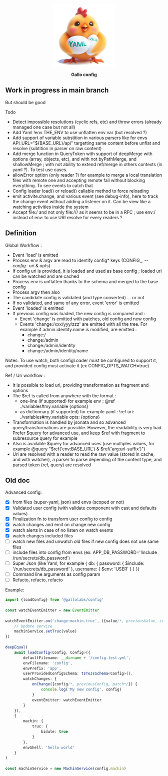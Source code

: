 <p align="center">
    <img height="200" src="logo_w200.jpeg">
  <p align="center"><strong>Gallo config</strong></p>
</p>

## Work in progress in main branch

But should be good

Todo
- Detect impossible resolutions (cyclic refs, etc) and throw errors (already managed one case but not all)
- Add Yaml !env THE_ENV to use unflatten env var (but resolved ?)
- Add support of variable substition in various parsers like for envs API_URL="${BASE_URL}/api" targetting same content before unflat and resolve (subtition in parser on raw content)
- Add merge function in QueryToken with support of deepMerge with options (array, objects, etc), and with not byPathMerge, and shallowMerge ; with not ability to extend ref/merge in others contexts (in yaml ?). To test use cases.
- allowError option (only reader ?) for example to merge a local translation files with remote one and accepting remote fail without blocking everything. To see events to catch that
- Config loader load() or reload() callable method to force reloading
- emit activite.change, and various event (see debug-info), here to track the change event without adding a listener on it. Can be view like a watching activities inside the system
- Accept file:/ and not only file:/// as it seems to be in a RFC ; use env:/ instead of env: to use URI resolve for every readers ?

## Definition

Global Workflow :

- Event 'load' is emitted
- Process env & argv are read to identify config* keys (CONFIG_*, --config-* uri & opts)
- If config uri is provided, it is loaded and used as base config ; loaded uri can be watched and are cached
- Process env is unflatten thanks to the schema and merged to the base config
- Process argv then also
- The candidate config is validated (and type converted) ... or not
- If no validated, and same of any error, event 'error' is emitted
- Event 'loaded' is emitted
- If previous config was loaded, the new config is compared and :
    + Event 'change' is emitted with patches, old config and new config
    + Events 'change:/xxx/yyy/zzz' are emitted with all the tree. For example if admin.identity.name is modified, are emitted :
        * change:/
        * change:/admin
        * change:/admin/identity
        * change:/admin/identity/name

Notes: To use watch, both configLoader must be configured to support it, and provided config must activate it (ex CONFIG_OPTS_WATCH=true) 

Ref / Uri workflow :
- It is possible to load uri, providing transformation as fragment and options
- The $ref is called from anywhere with the format :
    + one-line (if supported) for example env : @ref ./variables#my.variable {options}
    + as dictionnary (if supported) for example yaml : !ref uri: ./variables#my.variable opts: {options}
- Transformation is handled by jsonata and so advanced query/transformations are possible. However, the readability is very bad. Prefer $query for advanced use, and keep $ref with fragment to subresource query for example
- Also is available $query for advanced uses (use multiples values, for example @query "$ref('env:BASE_URL') & $ref('arg:url-suffix')")
- Uri are resolved with a reader to read the raw value (stored in cache, and with watcher), a parser to parse depending of the content type, and parsed token (ref, query) are resolved

## Old doc

Advanced config:
- [X] from files (super-yaml, json) and envs (scoped or not)
- [X] Validated user config (with validate component with cast and defaults values)
- [X] Finalization fn to transform user config to config
- [X] watch changes and emit on change new config
- [X] watch alerts in case of no listen on watch events
- [X] watch changes included files
- [ ] watch new files and unwatch old files if new config does not use same files
- [ ] include files into config from envs (ex: APP_DB_PASSWORD='!include /run/secrets/db_password')
- [ ] Super Json (like Yaml, for example { db: { password: { $include: '/run/secrets/db_password' }, username: { $env: 'USER' } } })
- [ ] Command line arguments as config param
- [ ] Refacto, refacto, refacto

Example:

```typescript
import {loadConfig} from '@gallolabs/config'

const watchEventEmitter = new EventEmitter

watchEventEmitter.on('change:machin.truc', ({value/*, previousValue, config, previousConfig*/}) => {
    // Update service
    machinService.setTruc(value)
})

deepEqual(
    await loadConfig<Config, Config>({
        defaultFilename: __dirname + '/config.test.yml',
        envFilename: 'config',
        envPrefix: 'app',
        userProvidedConfigSchema: tsToJsSchema<Config>(),
        watchChanges: {
            onChange({config/*, previousConfig, patch*/}) {
                console.log('My new config', config)
            }
            eventEmitter: watchEventEmitter
        }
    }),
    {
        machin: {
            truc: {
                bidule: true
            }
        },
        envShell: 'hello world'
    }
)

const machinService = new MachinService(config.machin)
```
